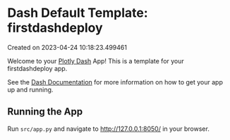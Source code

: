 # Dash Default Template: firstdashdeploy

Created on 2023-04-24 10:18:23.499461

Welcome to your [Plotly Dash](https://plotly.com/dash/) App! This is a template for your firstdashdeploy app.

See the [Dash Documentation](https://dash.plotly.com/introduction) for more information on how to get your app up and running.

## Running the App

Run `src/app.py` and navigate to http://127.0.0.1:8050/ in your browser.